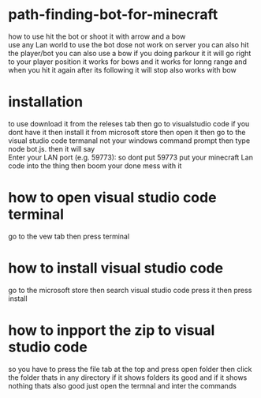 # path-finding-bot-for-minecraft
how  to use hit the bot or shoot it with arrow and a bow  
use any Lan world to use the bot dose not work on server 
you can also hit the player/bot you can also use a bow if you doing parkour it 
it will go right to your player position      it works for bows and it works for lonng range and when you hit it again after its following it will stop also works with bow
# installation
  to use download it from the releses tab then go to visualstudio code if you dont have it then install it from microsoft store  then open it then go to the visual studio code termanal not your windows command prompt then type node bot.js. then it will say  
 Enter your LAN port (e.g. 59773): so dont put 59773 put your minecraft Lan code into the thing then boom your done mess with it 
 # how to open visual studio code terminal
 go to the vew tab then press terminal
 
# how to install visual studio code 
go to the microsoft store then search visual studio code press it then press install

# how to inpport the zip to visual studio code 
so you have to press the file tab at the top and press open folder then click the folder thats in any directory if it shows folders its good and if it shows nothing thats also good just open the termnal and inter the commands
